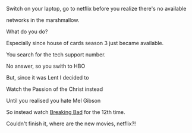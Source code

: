 Switch on your laptop, go to netflix before you realize there's no available

networks in the marshmallow.

What do you do?

Especially since house of cards season 3 just became available. 

You search for the tech support number.

No answer, so you swith to HBO 

But, since it was Lent I decided to

Watch the Passion of the Christ instead

Until you realised you hate Mel Gibson

So instead watch [Breaking Bad](../breaking-bad/breaking-bad.md) for the 12th time.

Couldn't finish it, where are the new movies, netflix?!
